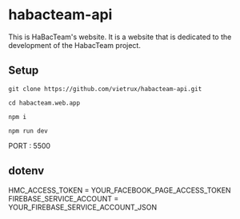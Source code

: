 # habacteam-api
This is HaBacTeam's website. It is a website that is dedicated to the development of the HabacTeam project.

## Setup
```
git clone https://github.com/vietrux/habacteam-api.git

cd habacteam.web.app

npm i

npm run dev
```
PORT : 5500

## dotenv

HMC_ACCESS_TOKEN = YOUR_FACEBOOK_PAGE_ACCESS_TOKEN
FIREBASE_SERVICE_ACCOUNT = YOUR_FIREBASE_SERVICE_ACCOUNT_JSON
